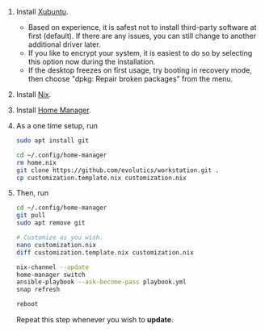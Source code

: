 1. Install [Xubuntu](https://xubuntu.org).
   - Based on experience, it is safest not to install third-party software at
     first (default). If there are any issues, you can still change to another
     additional driver later.
   - If you like to encrypt your system, it is easiest to do so by selecting
     this option now during the installation.
   - If the desktop freezes on first usage, try booting in recovery mode, then
     choose "dpkg: Repair broken packages" from the menu.
1. Install [Nix](https://nixos.org).
1. Install [Home Manager](https://nix-community.github.io/home-manager/).
1. As a one time setup, run

   ```bash
   sudo apt install git

   cd ~/.config/home-manager
   rm home.nix
   git clone https://github.com/evolutics/workstation.git .
   cp customization.template.nix customization.nix
   ```

1. Then, run

   ```bash
   cd ~/.config/home-manager
   git pull
   sudo apt remove git

   # Customize as you wish.
   nano customization.nix
   diff customization.template.nix customization.nix

   nix-channel --update
   home-manager switch
   ansible-playbook --ask-become-pass playbook.yml
   snap refresh

   reboot
   ```

   Repeat this step whenever you wish to **update**.
